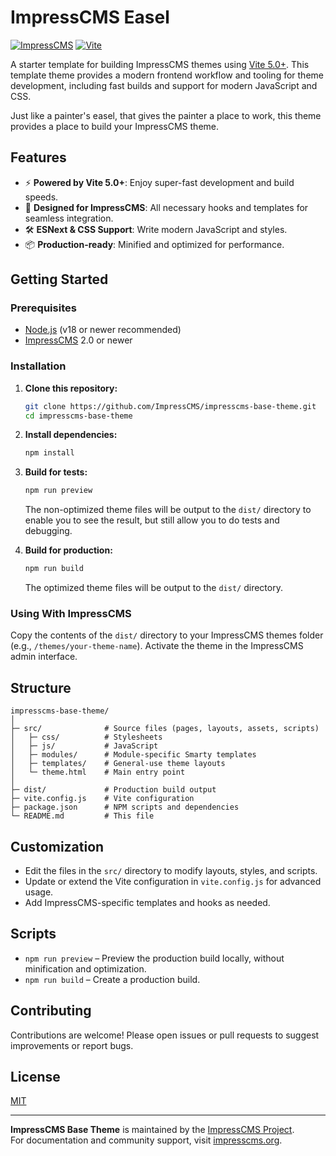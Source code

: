 # ImpressCMS Easel

[![ImpressCMS](https://img.shields.io/badge/ImpressCMS-Theme-blue.svg)](https://www.impresscms.org/)
[![Vite](https://img.shields.io/badge/Vite-5.0+-yellow.svg)](https://vitejs.dev/)

A starter template for building ImpressCMS themes using [Vite 5.0+](https://vitejs.dev/). This template theme provides a modern frontend workflow and tooling for theme development, including fast builds and support for modern JavaScript and CSS.

Just like a painter's easel, that gives the painter a place to work, this theme provides a place to build your ImpressCMS theme.

## Features

- ⚡ **Powered by Vite 5.0+**: Enjoy super-fast development and build speeds.
- 🎨 **Designed for ImpressCMS**: All necessary hooks and templates for seamless integration.
- 🛠️ **ESNext & CSS Support**: Write modern JavaScript and styles.
- 📦 **Production-ready**: Minified and optimized for performance.

## Getting Started

### Prerequisites

- [Node.js](https://nodejs.org/) (v18 or newer recommended)
- [ImpressCMS](https://www.impresscms.org/) 2.0 or newer

### Installation

1. **Clone this repository:**

   ```bash
   git clone https://github.com/ImpressCMS/impresscms-base-theme.git
   cd impresscms-base-theme
   ```

2. **Install dependencies:**

   ```bash
   npm install
   ```
3. **Build for tests:**

   ```bash
   npm run preview
   ```

   The non-optimized theme files will be output to the `dist/` directory to enable you to see the result, but still allow you to do tests and debugging.


4. **Build for production:**

   ```bash
   npm run build
   ```

   The optimized theme files will be output to the `dist/` directory.

### Using With ImpressCMS

Copy the contents of the `dist/` directory to your ImpressCMS themes folder (e.g., `/themes/your-theme-name`). Activate the theme in the ImpressCMS admin interface.

## Structure

```
impresscms-base-theme/
│
├─ src/              # Source files (pages, layouts, assets, scripts)
│   ├─ css/          # Stylesheets
│   ├─ js/           # JavaScript
│   ├─ modules/      # Module-specific Smarty templates
│   ├─ templates/    # General-use theme layouts
│   └─ theme.html    # Main entry point
│
├─ dist/             # Production build output
├─ vite.config.js    # Vite configuration
├─ package.json      # NPM scripts and dependencies
└─ README.md         # This file
```

## Customization

- Edit the files in the `src/` directory to modify layouts, styles, and scripts.
- Update or extend the Vite configuration in `vite.config.js` for advanced usage.
- Add ImpressCMS-specific templates and hooks as needed.

## Scripts

- `npm run preview` – Preview the production build locally, without minification and optimization.
- `npm run build` – Create a production build.


## Contributing

Contributions are welcome! Please open issues or pull requests to suggest improvements or report bugs.

## License

[MIT](LICENSE)

---

**ImpressCMS Base Theme** is maintained by the [ImpressCMS Project](https://github.com/ImpressCMS).  
For documentation and community support, visit [impresscms.org](https://www.impresscms.org/).
